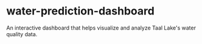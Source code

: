 # water-prediction-dashboard
An interactive dashboard that helps visualize and analyze Taal Lake's water quality data.
